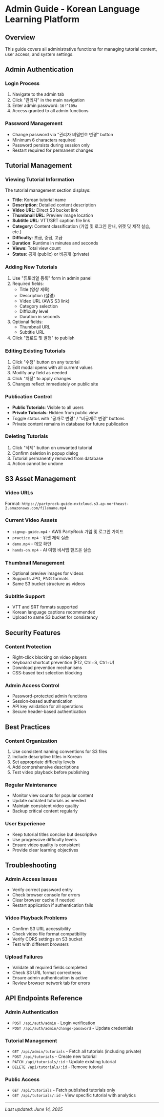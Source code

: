# Admin Guide - Korean Language Learning Platform

## Overview
This guide covers all administrative functions for managing tutorial content, user access, and system settings.

## Admin Authentication

### Login Process
1. Navigate to the admin tab
2. Click "관리자" in the main navigation
3. Enter admin password: `16!^109a`
4. Access granted to all admin functions

### Password Management
- Change password via "관리자 비밀번호 변경" button
- Minimum 6 characters required
- Password persists during session only
- Restart required for permanent changes

## Tutorial Management

### Viewing Tutorial Information
The tutorial management section displays:
- **Title**: Korean tutorial name
- **Description**: Detailed content description
- **Video URL**: Direct S3 bucket link
- **Thumbnail URL**: Preview image location
- **Subtitle URL**: VTT/SRT caption file link
- **Category**: Content classification (가입 및 로그인 안내, 위젯 및 제작 실습, etc.)
- **Difficulty**: 초급, 중급, 고급
- **Duration**: Runtime in minutes and seconds
- **Views**: Total view count
- **Status**: 공개 (public) or 비공개 (private)

### Adding New Tutorials
1. Use "튜토리얼 등록" form in admin panel
2. Required fields:
   - Title (영상 제목)
   - Description (설명)
   - Video URL (AWS S3 link)
   - Category selection
   - Difficulty level
   - Duration in seconds
3. Optional fields:
   - Thumbnail URL
   - Subtitle URL
4. Click "업로드 및 발행" to publish

### Editing Existing Tutorials
1. Click "수정" button on any tutorial
2. Edit modal opens with all current values
3. Modify any field as needed
4. Click "저장" to apply changes
5. Changes reflect immediately on public site

### Publication Control
- **Public Tutorials**: Visible to all users
- **Private Tutorials**: Hidden from public view
- Toggle status with "공개로 변경" / "비공개로 변경" buttons
- Private content remains in database for future publication

### Deleting Tutorials
1. Click "삭제" button on unwanted tutorial
2. Confirm deletion in popup dialog
3. Tutorial permanently removed from database
4. Action cannot be undone

## S3 Asset Management

### Video URLs
Format: `https://partyrock-guide-nxtcloud.s3.ap-northeast-2.amazonaws.com/filename.mp4`

### Current Video Assets
- `signup-guide.mp4` - AWS PartyRock 가입 및 로그인 가이드
- `practice.mp4` - 위젯 제작 실습
- `demo.mp4` - 데모 확인
- `hands-on.mp4` - AI 여행 비서앱 핸즈온 실습

### Thumbnail Management
- Optional preview images for videos
- Supports JPG, PNG formats
- Same S3 bucket structure as videos

### Subtitle Support
- VTT and SRT formats supported
- Korean language captions recommended
- Upload to same S3 bucket for consistency

## Security Features

### Content Protection
- Right-click blocking on video players
- Keyboard shortcut prevention (F12, Ctrl+S, Ctrl+U)
- Download prevention mechanisms
- CSS-based text selection blocking

### Admin Access Control
- Password-protected admin functions
- Session-based authentication
- API key validation for all operations
- Secure header-based authentication

## Best Practices

### Content Organization
1. Use consistent naming conventions for S3 files
2. Include descriptive titles in Korean
3. Set appropriate difficulty levels
4. Add comprehensive descriptions
5. Test video playback before publishing

### Regular Maintenance
- Monitor view counts for popular content
- Update outdated tutorials as needed
- Maintain consistent video quality
- Backup critical content regularly

### User Experience
- Keep tutorial titles concise but descriptive
- Use progressive difficulty levels
- Ensure video quality is consistent
- Provide clear learning objectives

## Troubleshooting

### Admin Access Issues
- Verify correct password entry
- Check browser console for errors
- Clear browser cache if needed
- Restart application if authentication fails

### Video Playback Problems
- Confirm S3 URL accessibility
- Check video file format compatibility
- Verify CORS settings on S3 bucket
- Test with different browsers

### Upload Failures
- Validate all required fields completed
- Check S3 URL format correctness
- Ensure admin authentication is active
- Review browser network tab for errors

## API Endpoints Reference

### Admin Authentication
- `POST /api/auth/admin` - Login verification
- `POST /api/auth/admin/change-password` - Update credentials

### Tutorial Management
- `GET /api/admin/tutorials` - Fetch all tutorials (including private)
- `POST /api/tutorials` - Create new tutorial
- `PATCH /api/tutorials/:id` - Update existing tutorial
- `DELETE /api/tutorials/:id` - Remove tutorial

### Public Access
- `GET /api/tutorials` - Fetch published tutorials only
- `GET /api/tutorials/:id` - View specific tutorial with analytics

---
*Last updated: June 14, 2025*